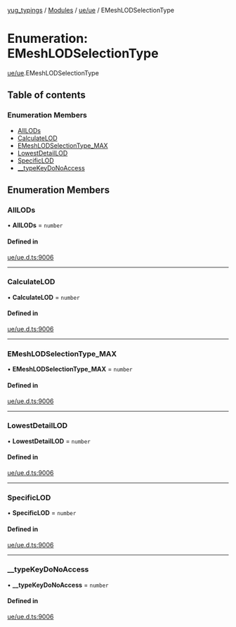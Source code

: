 [yug_typings](../README.md) / [Modules](../modules.md) / [ue/ue](../modules/ue_ue.md) / EMeshLODSelectionType

# Enumeration: EMeshLODSelectionType

[ue/ue](../modules/ue_ue.md).EMeshLODSelectionType

## Table of contents

### Enumeration Members

- [AllLODs](ue_ue.EMeshLODSelectionType.md#alllods)
- [CalculateLOD](ue_ue.EMeshLODSelectionType.md#calculatelod)
- [EMeshLODSelectionType\_MAX](ue_ue.EMeshLODSelectionType.md#emeshlodselectiontype_max)
- [LowestDetailLOD](ue_ue.EMeshLODSelectionType.md#lowestdetaillod)
- [SpecificLOD](ue_ue.EMeshLODSelectionType.md#specificlod)
- [\_\_typeKeyDoNoAccess](ue_ue.EMeshLODSelectionType.md#__typekeydonoaccess)

## Enumeration Members

### AllLODs

• **AllLODs** = `number`

#### Defined in

[ue/ue.d.ts:9006](https://github.com/YugMetaverse/yug_typings/blob/25cad34/ue/ue.d.ts#L9006)

___

### CalculateLOD

• **CalculateLOD** = `number`

#### Defined in

[ue/ue.d.ts:9006](https://github.com/YugMetaverse/yug_typings/blob/25cad34/ue/ue.d.ts#L9006)

___

### EMeshLODSelectionType\_MAX

• **EMeshLODSelectionType\_MAX** = `number`

#### Defined in

[ue/ue.d.ts:9006](https://github.com/YugMetaverse/yug_typings/blob/25cad34/ue/ue.d.ts#L9006)

___

### LowestDetailLOD

• **LowestDetailLOD** = `number`

#### Defined in

[ue/ue.d.ts:9006](https://github.com/YugMetaverse/yug_typings/blob/25cad34/ue/ue.d.ts#L9006)

___

### SpecificLOD

• **SpecificLOD** = `number`

#### Defined in

[ue/ue.d.ts:9006](https://github.com/YugMetaverse/yug_typings/blob/25cad34/ue/ue.d.ts#L9006)

___

### \_\_typeKeyDoNoAccess

• **\_\_typeKeyDoNoAccess** = `number`

#### Defined in

[ue/ue.d.ts:9006](https://github.com/YugMetaverse/yug_typings/blob/25cad34/ue/ue.d.ts#L9006)
